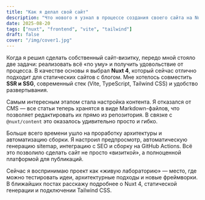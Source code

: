 ```yaml
---
title: "Как я делал свой сайт"
description: "Что нового я узнал в процессе создания своего сайта на Nuxt 4 и статической генерации контента."
date: 2025-08-20
tags: ["nuxt", "frontend", "vite", "tailwind"]
draft: false
cover: "/img/cover1.jpg"
---
```


Когда я решил сделать собственный сайт-визитку, передо мной стояло две задачи: реализовать всё «по уму» и получить удовольствие от процесса. В качестве основы я выбрал **Nuxt 4**, который сейчас отлично подходит для статических сайтов с блогом. Мне хотелось совместить **SSR и SSG**, современный стек (Vite, TypeScript, Tailwind CSS) и удобство развертывания.

Самым интересным этапом стала настройка контента. Я отказался от CMS — все статьи теперь хранятся в виде Markdown-файлов, что позволяет редактировать их прямо из репозитория. В связке с `@nuxt/content` это оказалось удивительно просто и гибко.

Больше всего времени ушло на проработку архитектуры и автоматизацию сборки. Я настроил предпросмотр, автоматическую генерацию sitemap, интеграцию с SEO и сборку на GitHub Actions. Всё это позволило сделать сайт не просто «визиткой», а полноценной платформой для публикаций.

Сейчас я воспринимаю проект как «живую лабораторию» — место, где можно тестировать идеи, архитектурные подходы и новые фреймворки.  
В ближайших постах расскажу подробнее о Nuxt 4, статической генерации и подключении Tailwind CSS.
